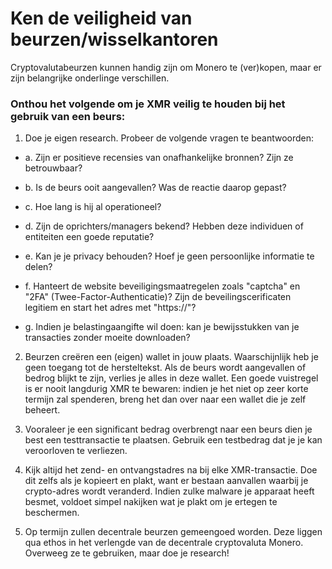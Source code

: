 # Ken de veiligheid van beurzen/wisselkantoren

Cryptovalutabeurzen kunnen handig zijn om Monero te (ver)kopen, maar er zijn belangrijke onderlinge verschillen.

### Onthou het volgende om je XMR veilig te houden bij het gebruik van een beurs:

1. Doe je eigen research. Probeer de volgende vragen te beantwoorden:

- a. Zijn er positieve recensies van onafhankelijke bronnen? Zijn ze betrouwbaar?

- b. Is de beurs ooit aangevallen? Was de reactie daarop gepast?

- c. Hoe lang is hij al operationeel?

- d. Zijn de oprichters/managers bekend? Hebben deze individuen of entiteiten een goede reputatie?

- e. Kan je je privacy behouden? Hoef je geen persoonlijke informatie te delen?

- f. Hanteert de website beveiligingsmaatregelen zoals "captcha" en "2FA" (Twee-Factor-Authenticatie)? Zijn de beveilingscerificaten legitiem en start het adres met "https://"?

- g. Indien je belastingaangifte wil doen: kan je bewijsstukken van je transacties zonder moeite downloaden? 

2. Beurzen creëren een (eigen) wallet in jouw plaats. Waarschijnlijk heb je geen toegang tot de hersteltekst. Als de beurs wordt aangevallen of bedrog blijkt te zijn, verlies je alles in deze wallet. Een goede vuistregel is er nooit langdurig XMR te bewaren: indien je het niet op zeer korte termijn zal spenderen, breng het dan over naar een wallet die je zelf beheert.

3. Vooraleer je een significant bedrag overbrengt naar een beurs dien je best een testtransactie te plaatsen. Gebruik een testbedrag dat je je kan veroorloven te verliezen.

4. Kijk altijd het zend- en ontvangstadres na bij elke XMR-transactie. Doe dit zelfs als je kopieert en plakt, want er bestaan aanvallen waarbij je crypto-adres wordt veranderd. Indien zulke malware je apparaat heeft besmet, voldoet simpel nakijken wat je plakt om je ertegen te beschermen.

5. Op termijn zullen decentrale beurzen gemeengoed worden. Deze liggen qua ethos in het verlengde van de decentrale cryptovaluta Monero. Overweeg ze te gebruiken, maar doe je research! 
